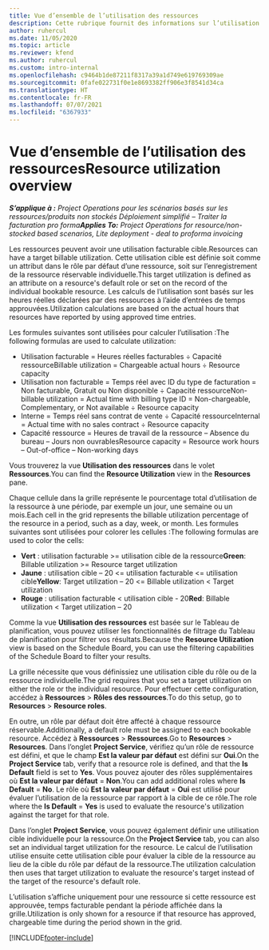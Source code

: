 ```yaml
---
title: Vue d’ensemble de l’utilisation des ressources
description: Cette rubrique fournit des informations sur l’utilisation des ressources dans Project Operations.
author: ruhercul
ms.date: 11/05/2020
ms.topic: article
ms.reviewer: kfend
ms.author: ruhercul
ms.custom: intro-internal
ms.openlocfilehash: c9464b1de87211f8317a39a1d749e619769309ae
ms.sourcegitcommit: 0fafe022731f0e1e8693382ff906e3f8541d34ca
ms.translationtype: HT
ms.contentlocale: fr-FR
ms.lasthandoff: 07/07/2021
ms.locfileid: "6367933"
---
```

# <a name="resource-utilization-overview"></a><span data-ttu-id="bdfbe-103">Vue d’ensemble de l’utilisation des ressources</span><span class="sxs-lookup"><span data-stu-id="bdfbe-103">Resource utilization overview</span></span>

<span data-ttu-id="bdfbe-104">_**S’applique à :** Project Operations pour les scénarios basés sur les ressources/produits non stockés Déploiement simplifié – Traiter la facturation pro forma_</span><span class="sxs-lookup"><span data-stu-id="bdfbe-104">_**Applies To:** Project Operations for resource/non-stocked based scenarios, Lite deployment - deal to proforma invoicing_</span></span>

<span data-ttu-id="bdfbe-105">Les ressources peuvent avoir une utilisation facturable cible.</span><span class="sxs-lookup"><span data-stu-id="bdfbe-105">Resources can have a target billable utilization.</span></span> <span data-ttu-id="bdfbe-106">Cette utilisation cible est définie soit comme un attribut dans le rôle par défaut d’une ressource, soit sur l’enregistrement de la ressource réservable individuelle.</span><span class="sxs-lookup"><span data-stu-id="bdfbe-106">This target utilization is defined as an attribute on a resource's default role or set on the record of the individual bookable resource.</span></span> <span data-ttu-id="bdfbe-107">Les calculs de l’utilisation sont basés sur les heures réelles déclarées par des ressources à l’aide d’entrées de temps approuvées.</span><span class="sxs-lookup"><span data-stu-id="bdfbe-107">Utilization calculations are based on the actual hours that resources have reported by using approved time entries.</span></span>

<span data-ttu-id="bdfbe-108">Les formules suivantes sont utilisées pour calculer l’utilisation :</span><span class="sxs-lookup"><span data-stu-id="bdfbe-108">The following formulas are used to calculate utilization:</span></span>

  - <span data-ttu-id="bdfbe-109">Utilisation facturable = Heures réelles facturables ÷ Capacité ressource</span><span class="sxs-lookup"><span data-stu-id="bdfbe-109">Billable utilization = Chargeable actual hours ÷ Resource capacity</span></span>
  - <span data-ttu-id="bdfbe-110">Utilisation non facturable = Temps réel avec ID du type de facturation = Non facturable, Gratuit ou Non disponible ÷ Capacité ressource</span><span class="sxs-lookup"><span data-stu-id="bdfbe-110">Non-billable utilization = Actual time with billing type ID = Non-chargeable, Complementary, or Not available ÷ Resource capacity</span></span>
  - <span data-ttu-id="bdfbe-111">Interne = Temps réel sans contrat de vente ÷ Capacité ressource</span><span class="sxs-lookup"><span data-stu-id="bdfbe-111">Internal = Actual time with no sales contract ÷ Resource capacity</span></span>
  - <span data-ttu-id="bdfbe-112">Capacité ressource = Heures de travail de la ressource – Absence du bureau – Jours non ouvrables</span><span class="sxs-lookup"><span data-stu-id="bdfbe-112">Resource capacity = Resource work hours – Out-of-office – Non-working days</span></span>

<span data-ttu-id="bdfbe-113">Vous trouverez la vue **Utilisation des ressources** dans le volet **Ressources**.</span><span class="sxs-lookup"><span data-stu-id="bdfbe-113">You can find the **Resource Utilization** view in the **Resources** pane.</span></span>

<span data-ttu-id="bdfbe-114">Chaque cellule dans la grille représente le pourcentage total d’utilisation de la ressource à une période, par exemple un jour, une semaine ou un mois.</span><span class="sxs-lookup"><span data-stu-id="bdfbe-114">Each cell in the grid represents the billable utilization percentage of the resource in a period, such as a day, week, or month.</span></span> <span data-ttu-id="bdfbe-115">Les formules suivantes sont utilisées pour colorer les cellules :</span><span class="sxs-lookup"><span data-stu-id="bdfbe-115">The following formulas are used to color the cells:</span></span>

  - <span data-ttu-id="bdfbe-116">**Vert** : utilisation facturable >= utilisation cible de la ressource</span><span class="sxs-lookup"><span data-stu-id="bdfbe-116">**Green**: Billable utilization >= Resource target utilization</span></span>
  - <span data-ttu-id="bdfbe-117">**Jaune** : utilisation cible – 20 <= utilisation facturable <= utilisation cible</span><span class="sxs-lookup"><span data-stu-id="bdfbe-117">**Yellow**: Target utilization – 20 <= Billable utilization < Target utilization</span></span>
  - <span data-ttu-id="bdfbe-118">**Rouge** : utilisation facturable < utilisation cible - 20</span><span class="sxs-lookup"><span data-stu-id="bdfbe-118">**Red**: Billable utilization < Target utilization – 20</span></span>

<span data-ttu-id="bdfbe-119">Comme la vue **Utilisation des ressources** est basée sur le Tableau de planification, vous pouvez utiliser les fonctionnalités de filtrage du Tableau de planification pour filtrer vos résultats.</span><span class="sxs-lookup"><span data-stu-id="bdfbe-119">Because the **Resource Utilization** view is based on the Schedule Board, you can use the filtering capabilities of the Schedule Board to filter your results.</span></span>

<span data-ttu-id="bdfbe-120">La grille nécessite que vous définissiez une utilisation cible du rôle ou de la ressource individuelle.</span><span class="sxs-lookup"><span data-stu-id="bdfbe-120">The grid requires that you set a target utilization on either the role or the individual resource.</span></span> <span data-ttu-id="bdfbe-121">Pour effectuer cette configuration, accédez à **Ressources** > **Rôles des ressources**.</span><span class="sxs-lookup"><span data-stu-id="bdfbe-121">To do this setup, go to **Resources** > **Resource roles**.</span></span>

<span data-ttu-id="bdfbe-122">En outre, un rôle par défaut doit être affecté à chaque ressource réservable.</span><span class="sxs-lookup"><span data-stu-id="bdfbe-122">Additionally, a default role must be assigned to each bookable resource.</span></span> <span data-ttu-id="bdfbe-123">Accédez à **Ressources** > **Ressources**.</span><span class="sxs-lookup"><span data-stu-id="bdfbe-123">Go to **Resources** > **Resources**.</span></span> <span data-ttu-id="bdfbe-124">Dans l’onglet **Project Service**, vérifiez qu’un rôle de ressource est défini, et que le champ **Est la valeur par défaut** est défini sur **Oui**.</span><span class="sxs-lookup"><span data-stu-id="bdfbe-124">On the **Project Service** tab, verify that a resource role is defined, and that the **Is Default** field is set to **Yes**.</span></span> <span data-ttu-id="bdfbe-125">Vous pouvez ajouter des rôles supplémentaires où **Est la valeur par défaut** = **Non**.</span><span class="sxs-lookup"><span data-stu-id="bdfbe-125">You can add additional roles where **Is Default** = **No**.</span></span> <span data-ttu-id="bdfbe-126">Le rôle où **Est la valeur par défaut** = **Oui** est utilisé pour évaluer l’utilisation de la ressource par rapport à la cible de ce rôle.</span><span class="sxs-lookup"><span data-stu-id="bdfbe-126">The role where the **Is Default** = **Yes** is used to evaluate the resource's utilization against the target for that role.</span></span>

<span data-ttu-id="bdfbe-127">Dans l’onglet **Project Service**, vous pouvez également définir une utilisation cible individuelle pour la ressource.</span><span class="sxs-lookup"><span data-stu-id="bdfbe-127">On the **Project Service** tab, you can also set an individual target utilization for the resource.</span></span> <span data-ttu-id="bdfbe-128">Le calcul de l’utilisation utilise ensuite cette utilisation cible pour évaluer la cible de la ressource au lieu de la cible du rôle par défaut de la ressource.</span><span class="sxs-lookup"><span data-stu-id="bdfbe-128">The utilization calculation then uses that target utilization to evaluate the resource's target instead of the target of the resource's default role.</span></span>

<span data-ttu-id="bdfbe-129">L’utilisation s’affiche uniquement pour une ressource si cette ressource est approuvée, temps facturable pendant la période affichée dans la grille.</span><span class="sxs-lookup"><span data-stu-id="bdfbe-129">Utilization is only shown for a resource if that resource has approved, chargeable time during the period shown in the grid.</span></span>


[!INCLUDE[footer-include](../includes/footer-banner.md)]